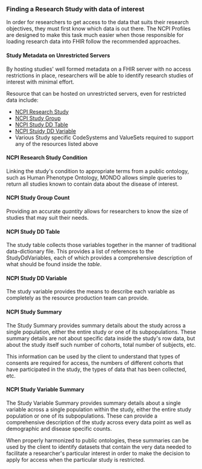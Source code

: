 ### Finding a Research Study with data of interest
In order for researchers to get access to the data that suits their research objectives, they must first know which data is out there. The NCPI Profiles are designed to make this task much easier when those responsible for loading research data into FHIR follow the recommended approaches. 

#### Study Metadata on Unrestricted Servers
By hosting studies' well formed metadata on a FHIR server with no access restrictions in place, researchers will be able to identify research studies of interest with minimal effort. 

Resource that can be hosted on unrestricted servers, even for restricted data include: 
* [NCPI Research Study](StructureDefinition-ncpi-research-study.html)
* [NCPI Study Group](StructureDefinition-study-group.html)
* [NCPI Study DD Table](StructureDefinition-study-dd-table.html)
* [NCPI Stuidy DD Variable](StructureDefinition-study-dd-variable.html)
* Various Study specific CodeSystems and ValueSets required to support any of the resources listed above

#### NCPI Research Study Condition
Linking the study's condition to appropriate terms from a public ontology, such as Human Phenotype Ontology, MONDO allows simple queries to return all studies known to contain data about the disease of interest. 

#### NCPI Study Group Count
Providing an accurate *quantity* allows for researchers to know the size of studies that may suit their needs. 

#### NCPI Study DD Table
The study table collects those variables together in the manner of traditional data-dictionary file. This provides a list of references to the StudyDdVariables, each of which provides a comprehensive description of what should be found inside the *table*.

#### NCPI Study DD Variable
The study variable provides the means to describe each variable as completely as the resource production team can provide. 

#### NCPI Study Summary
The Study Summary provides summary details about the study across a single population, either the entire study or one of its subpopulations. These summary details are not about specific data inside the study's row data, but about the study itself such number of cohorts, total number of subjects, etc.

This information can be used by the client to understand that types of consents are required for access, the numbers of different cohorts that have participated in the study, the types of data that has been collected, etc. 

#### NCPI Study Variable Summary
The Study Variable Summary provides summary details about a single variable across a single population within the study, either the entire study population or one of its subpopulations. These can provide a comprehensive description of the study across every data point as well as demographic and disease specific counts. 

When properly harmonized to public ontologies, these summaries can be used by the client to identify datasets that contain the very data needed to facilitate a researcher's particular interest in order to make the decision to apply for access when the particular study is restricted. 
